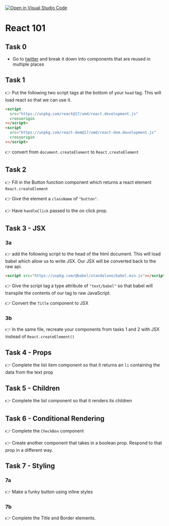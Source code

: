 [![Open in Visual Studio Code](https://classroom.github.com/assets/open-in-vscode-f059dc9a6f8d3a56e377f745f24479a46679e63a5d9fe6f495e02850cd0d8118.svg)](https://classroom.github.com/online_ide?assignment_repo_id=6640546&assignment_repo_type=AssignmentRepo)
# React 101

## Task 0

- Go to [twitter](https://twitter.com/) and break it down into components that are reused in multiple places

## Task 1

👉 Put the following two script tags at the bottom of your `head` tag. This will load react so that we can use it.

```html
<script
  src="https://unpkg.com/react@17/umd/react.development.js"
  crossorigin
></script>
<script
  src="https://unpkg.com/react-dom@17/umd/react-dom.development.js"
  crossorigin
></script>
```

👉 convert from `document.createElement` to `React.createElement`

## Task 2

👉 Fill in the Button function component which returns a react element `React.createElement`

👉 Give the element a `className` of `"button"`.

👉 Have `handleClick` passed to the on click prop.

## Task 3 - JSX

### 3a

👉 add the following script to the head of the html document. This will load babel which allow us to write JSX. Our JSX will be converted back to the raw api.

```html
<script src="https://unpkg.com/@babel/standalone/babel.min.js"></script>
```

👉 Give the script tag a type attribute of `"text/babel"` so that babel will transpile the contents of our tag to raw JavaScript.

👉 Convert the `Title` component to JSX

### 3b

👉 In the same file, recreate your components from tasks 1 and 2 with JSX instead of `React.createElement()`

## Task 4 - Props

👉 Complete the list item component so that it returns an `li` containing the data from the text prop

## Task 5 - Children

👉 Complete the list component so that it renders its children

## Task 6 - Conditional Rendering

👉 Complete the `CheckBox` component

👉 Create another component that takes in a boolean prop. Respond to that prop in a different way.

## Task 7 - Styling

### 7a

👉 Make a funky button using inline styles

### 7b

👉 Complete the Title and Border elements.
